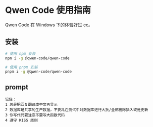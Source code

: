 # Qwen Code 使用指南

Qwen Code 在 Windows 下的体验好过 cc。

## 安装

```bash
# 使用 npm 安装
npm i -g @qwen-code/qwen-code

# 使用 pnpm 安装
pnpm i -g @qwen-code/qwen-code
```

## prompt

```text
记住：
1 总是把回复翻译成中文再显示
2 数据库是共享的生产数据，不要乱在测试中对数据库进行大批/全部删除插入或是更新
3 你写代码要注意不要写大函数代码
4 遵守 KISS 原则 
```